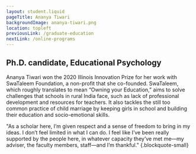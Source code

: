```yaml
---
layout: student.liquid
pageTitle: Ananya Tiwari
backgroundImage: ananya-tiwari.png
location: topleft
previousLink: /graduate-education
nextLink: /online-programs
---
```


## Ph.D. candidate, Educational Psychology

Ananya Tiwari won the 2020 Illinois Innovation Prize for her work with SwaTaleem Foundation, a non-profit that she co-founded. SwaTaleem, which roughly translates to mean “Owning your Education,” aims to solve challenges that schools in rural India face, such as lack of professional development and resources for teachers. It also tackles the still too common practice of child marriage by keeping girls in school and building their education and socio-emotional skills.

"As a scholar here, I’m given respect and a sense of freedom to bring in my ideas. I don’t feel limited in what I can do. I feel like I’ve been really supported by the people here, in whatever capacity they’ve met me—my adviser, the faculty members, staff—and I’m thankful." {.blockquote-small}
